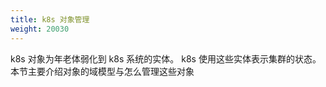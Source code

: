 ```yaml
---
title: k8s 对象管理
weight: 20030
---
```

k8s 对象为年老体弱化到 k8s 系统的实体。 k8s 使用这些实体表示集群的状态。本节主要介绍对象的域模型与怎么管理这些对象

